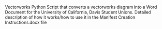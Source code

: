 Vectorworks Python Script that converts a vectorworks diagram into a Word Document for the University of California, Davis Student Unions. Detailed description of how it works/how to use it in the Manifest Creation Instructions.docx file
